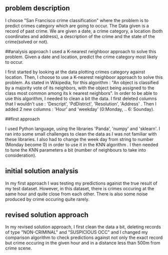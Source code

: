 ## problem description
I choose "San Francisco crime classification" where the problem is to predict crimes category which are going to occur.
The Data given is a record of past crime. We are given a date, a crime category, a location (both coordinates and address), a description of the crime and the state of the crime(solved or not).

##analysis approach
I used a K-nearest neighboor approach to solve this problem. Given a date and location, predict the crime category most likely to occur.

I first started by looking at the data plotting crimes category against location. Then, I choose to use a K-nearest neighboor approach to solve this problem. As stated in Wikipedia, for this algorithm : "An object is classified by a majority vote of its neighbors, with the object being assigned to the class most common among its k nearest neighbors". 
In order to be able to use this algorithm, I needed to clean a bit the data. I first deleted columns that I wouldn't use : 'Descript', 'PdDistrict', 'Resolution', 'Address' . Then I added 2 new columns : 'Hour' and 'weekday' (0:Monday, .. 6: Sounday).

##first approach

I used Python language, using the libraries 'Panda', 'numpy' and 'sklearn'. I ran into some small challenges to clean the data as I was not familiar with these libraries. I also had to change the week day from string to number (Monday become 0) in order to use it in the KNN algorithm . I then needed to tune the KNN parameters a bit (number of neighbours to take into consideration). 

## initial solution analysis
In my first approach I was testing my predictions against the true result of my test dataset. However, in this dataset, there is crimes occuring at the same hour and quite close from each other. There is also some noise produced by crime occuring quite rarely. 

## revised solution approach
In my revised solution approach, I first clean the data a bit, deleting records of type "NON-CRIMINAL" and "SUSPICIOUS OCC" and I changed my comparison algorithm to check predictions against not only the exact record but crime occuring in the given hour and in a distance less than 500m from crime scene. 
